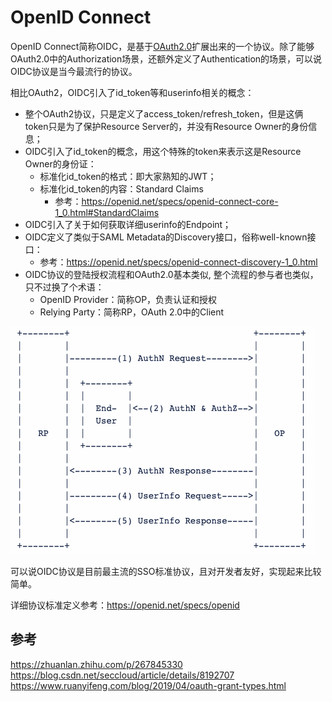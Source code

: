 # OpenID Connect

OpenID Connect简称OIDC，是基于[OAuth2.0](../oauth/README.md)扩展出来的一个协议。除了能够OAuth2.0中的Authorization场景，还额外定义了Authentication的场景，可以说OIDC协议是当今最流行的协议。

相比OAuth2，OIDC引入了id_token等和userinfo相关的概念：

- 整个OAuth2协议，只是定义了access_token/refresh_token，但是这俩token只是为了保护Resource Server的，并没有Resource Owner的身份信息；
- OIDC引入了id_token的概念，用这个特殊的token来表示这是Resource Owner的身份证：
    - 标准化id_token的格式：即大家熟知的JWT；
    - 标准化id_token的内容：Standard Claims
        - 参考：https://openid.net/specs/openid-connect-core-1_0.html#StandardClaims
- OIDC引入了关于如何获取详细userinfo的Endpoint；
- OIDC定义了类似于SAML Metadata的Discovery接口，俗称well-known接口：
    - 参考：https://openid.net/specs/openid-connect-discovery-1_0.html
- OIDC协议的登陆授权流程和OAuth2.0基本类似, 整个流程的参与者也类似，只不过换了个术语：
    - OpenID Provider：简称OP，负责认证和授权
    - Relying Party：简称RP，OAuth 2.0中的Client

![](images/oidc.png)

可以说OIDC协议是目前最主流的SSO标准协议，且对开发者友好，实现起来比较简单。

详细协议标准定义参考：https://openid.net/specs/openid

## 参考
https://zhuanlan.zhihu.com/p/267845330
https://blog.csdn.net/seccloud/article/details/8192707
https://www.ruanyifeng.com/blog/2019/04/oauth-grant-types.html
